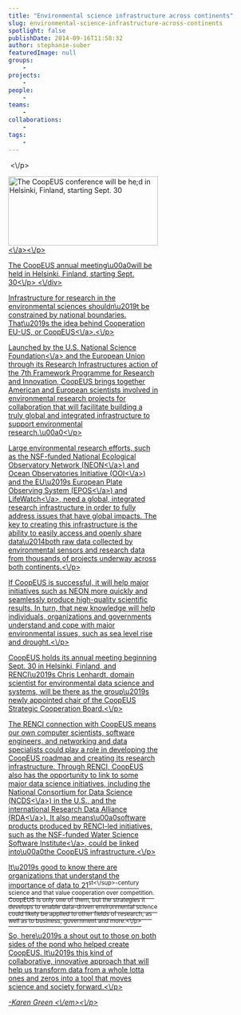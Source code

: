```yaml
---
title: "Environmental science infrastructure across continents"
slug: environmental-science-infrastructure-across-continents
spotlight: false
publishDate: 2014-09-16T11:58:32
author: stephanie-suber
featuredImage: null
groups:
    - 
projects:
    - 
people:
    - 
teams: 
    - 
collaborations:
    - 
tags:
    - 
---
```

<p>&nbsp;<\/p>
<div id="attachment_13563" class="wp-caption alignleft" style="width: 300px"><a href="http:\/\/renci.org\/wp-content\/uploads\/2014\/09\/helsinki1.jpg"  rel="lightbox[roadtrip]"><img class="wp-image-13563 size-medium" src="http:\/\/renci.org\/wp-content\/uploads\/2014\/09\/helsinki1-300x138.jpg" alt="The CoopEUS conference will be he;d in Helsinki, Finland, starting Sept. 30" width="300" height="138" srcset="https:\/\/renci.org\/wp-content\/uploads\/2014\/09\/helsinki1-300x138.jpg 300w, https:\/\/renci.org\/wp-content\/uploads\/2014\/09\/helsinki1-640x295.jpg 640w, https:\/\/renci.org\/wp-content\/uploads\/2014\/09\/helsinki1.jpg 650w" sizes="(max-width: 300px) 100vw, 300px" \/><\/a><\/p>
<p class="wp-caption-text">The CoopEUS annual meeting\u00a0will be held in Helsinki, Finland, starting Sept. 30<\/p>
<\/div>
<p>Infrastructure for research in the environmental sciences shouldn\u2019t be constrained by national boundaries. That\u2019s the idea behind Cooperation EU-US, or <a href="http:\/\/www.coopeus.eu\/" target="_blank" rel="noopener">CoopEUS<\/a>.<\/p>
<p>Launched by the U.S. <a href="http:\/\/www.nsf.gov\/" target="_blank" rel="noopener">National Science Foundation<\/a> and the European Union through its Research Infrastructures action of the 7th Framework Programme for Research and Innovation, CoopEUS brings together American and European scientists involved in environmental research projects for collaboration that will facilitate building a truly global and integrated infrastructure to support environmental research.\u00a0<!--more--><\/p>
<p>Large environmental research efforts, such as the NSF-funded National Ecological Observatory Network (<a href="http:\/\/www.neoninc.org\/" target="_blank" rel="noopener">NEON<\/a>) and Ocean Observatories Initiative (<a href="http:\/\/oceanobservatories.org\/">OOI<\/a>) and the EU\u2019s European Plate Observing System (<a href="http:\/\/www.epos-eu.org\/" target="_blank" rel="noopener">EPOS<\/a>) and <a href="http:\/\/www.lifewatch.eu\/web\/guest\/home" target="_blank" rel="noopener">LifeWatch<\/a>, need a global, integrated research infrastructure in order to fully address issues that have global impacts. The key to creating this infrastructure is the ability to easily access and openly share data\u2014both raw data collected by environmental sensors and research data from thousands of projects underway across both continents.<\/p>
<p>If CoopEUS is successful, it will help major initiatives such as NEON more quickly and seamlessly produce high-quality scientific results. In turn, that new knowledge will help individuals, organizations and governments understand and cope with major environmental issues, such as sea level rise and drought.<\/p>
<p>CoopEUS holds its annual meeting beginning Sept. 30 in Helsinki, Finland, and RENCI\u2019s Chris Lenhardt, domain scientist for environmental data science and systems, will be there as the group\u2019s newly appointed chair of the CoopEUS Strategic Cooperation Board.<\/p>
<p>The RENCI connection with CoopEUS means our own computer scientists, software engineers, and networking and data specialists could play a role in developing the CoopEUS roadmap and creating its research infrastructure. Through RENCI, CoopEUS also has the opportunity to link to some major data science initiatives, including the National Consortium for Data Science (<a href="http:\/\/data2discovery.org\/" target="_blank" rel="noopener">NCDS<\/a>) in the U.S., and the international Research Data Alliance (<a href="https:\/\/rd-alliance.org\/" target="_blank" rel="noopener">RDA<\/a>). It also means\u00a0software products produced by RENCI-led initiatives, such as the NSF-funded <a title="Water Science Software Institute" href="http:\/\/renci.org\/research\/water-science-software-institute\/" target="_blank" rel="noopener">Water Science Software Institute<\/a>, could be linked into\u00a0the CoopEUS infrastructure.<\/p>
<p>It\u2019s good to know there are organizations that understand the importance of data to 21<sup>st<\/sup>-century science and that value cooperation over competition. CoopEUS is only one of them, but the strategies it develops to enable data-driven environmental science could likely be applied to other fields of research, as well as to business, government and more.<\/p>
<p>So, here\u2019s a shout out to those on both sides of the pond who helped create CoopEUS. It\u2019s this kind of collaborative, innovative approach that will help us transform data from a whole lotta ones and zeros into a tool that moves science and society forward.<\/p>
<p><em>-Karen Green <\/em><\/p>
<!-- AddThis Advanced Settings generic via filter on the_content --><!-- AddThis Share Buttons generic via filter on the_content -->
